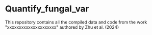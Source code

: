 # Quantify_fungal_var
This repository contains all the compiled data and code from the work "xxxxxxxxxxxxxxxxxxxxx" authored by Zhu et al. (2024)
